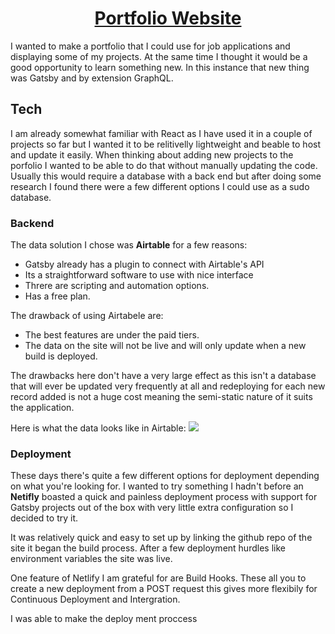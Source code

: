 
<h1 align="center">
<a href="portfolio.jdoyle.ie"> Portfolio Website</a>
</h1>

<p>
  I wanted to make a portfolio that I could use for job applications and displaying some of my projects. At the same time I thought it would be a good opportunity to learn something new. In this instance that new thing was Gatsby and by extension GraphQL.
</p>

<h2>Tech</h2>

<p>
  I am already somewhat familiar with React as I have used it in a couple of projects so far but I wanted it to be relitivelly lightweight and beable to host and update it easily. When thinking about adding new projects to the porfolio I wanted to be able to do that without manually updating the code. Usually this would require a database with a back end but after doing some research I found there were a few different options I could use as a sudo database.
</p>

<h3>Backend</h3>
<p>
  The data solution I chose was <b>Airtable</b> for a few reasons:

   - Gatsby already has a plugin to connect with Airtable's API
   - Its a straightforward software to use with nice interface
   - Threre are scripting and automation options.
   - Has a free plan.

   The drawback of using Airtabele are:

   - The best features are under the paid tiers.
   - The data on the site will not be live and will only update when a new build is deployed.


   The drawbacks here don't have a very large effect as this isn't a database that will ever be updated very frequently at all and redeploying for each new record added is not a huge cost meaning the semi-static nature of it suits the application.

   Here is what the data looks like in Airtable:
   <img src="/src/images/readmeImg/reaconds.png">

</p>

<h3>Deployment</h3>
<p>
  These days there's quite a few different options for deployment depending on what you're looking for. I wanted to try something I hadn't before an <b>Netifly</b> boasted a quick and painless deployment process with support for Gatsby projects out of the box with very little extra configuration so I decided to try it.

  It was relatively quick and easy to set up by linking the github repo of the site it began the build process. After a few deployment hurdles like environment variables the site was live.

  One feature of Netlify I am grateful for are Build Hooks. These all you to create a new deployment from a POST request this gives more flexibily for Continuous Deployment and Intergration.

  I was able to make the deploy ment proccess 
</p>

